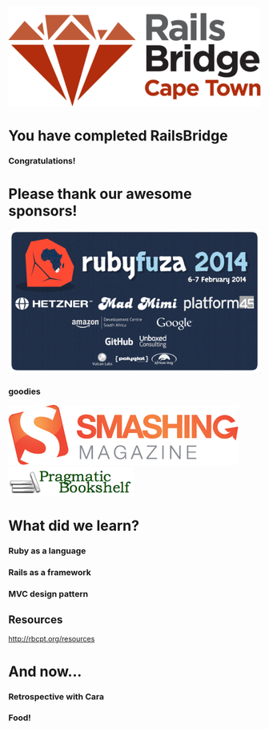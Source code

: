 <!SLIDE centereverything bullets>
![Railsbridge](img/rails-bridge-cape-town-logo-large.png)

<!SLIDE bullets incremental>
# You have completed RailsBridge
### Congratulations!

<!SLIDE bullets>
# Please thank our awesome sponsors!

![RubyFuza](img/rubyfuza_2014.gif)

### goodies

![Smashing Magazine](img/smashing-magazine.png)
![Pragmatic Bookshelf](img/pragprog-logo.png)

<!SLIDE bullets>
# What did we learn?
### Ruby as a language
### Rails as a framework
### MVC design pattern

## Resources

http://rbcpt.org/resources

<!SLIDE bullets>
# And now...
### Retrospective with Cara
### Food!